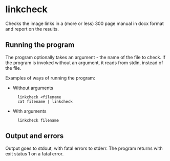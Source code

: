 # linkcheck

Checks the image links in a (more or less) 300 page manual in docx format and report on the results.

## Running the program

The program optionally takes an argument - the name of the file to check.  If the program is invoked without an argument, it reads from stdin, instead of the file.

Examples of ways of running the program:

* Without arguments

		linkcheck <filename
		cat filename | linkcheck

* With arguments

		linkcheck filename

## Output and errors

Output goes to stdout, with fatal errors to stderr.  The program returns with exit status 1 on a fatal error.